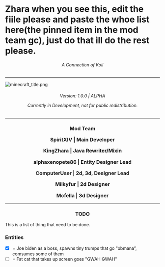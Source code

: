 <H1>Zhara when you see this, edit the fiile please and paste the whoe list here(the pinned item in the mod team gc), just do that ill do the rest please.</H1>

<h6 align="center">A Connection of Koil</h6>
<hr>
<img  align="center" src="https://github.com/SpiritXIV/the-shit-of-crypt/blob/main/.github/workflows/minecraft_title.png?raw=true" alt="minecraft_title.png"/>
<h6 align="center"> Version: 1.0.0 | ALPHA <p></p> Currently in Development, not for public redistribution.</h6>
<hr>
<h3 align="center">Mod Team</b>
<p></p>
<p>SpiritXIV <b align="center">|</b> Main Developer</p>
<p>KingZhara <b align="center">|</b> Java Rewriter/Mixin</p>
<p>alphaxenopete86 <b align="center">|</b> Entity Designer Lead</p>
<p>ComputerUser <b align="center">|</b> 2d, 3d, Designer Lead</p>
<p>Milkyfur <b align="center">|</b> 2d Designer</p>
<p>Mcfella <b align="center">|</b> 3d Designer</p>

<hr>
<h3  align="center">TODO</h3>
<p></p>
This is a list of thing that need to be done.

### Entities
- [x] = Joe biden as a boss, spawns tiny trumps that go "obmana”, comsumes some of them
- [ ] = Fat cat that takes up screen goes "GWAH GWAH"
